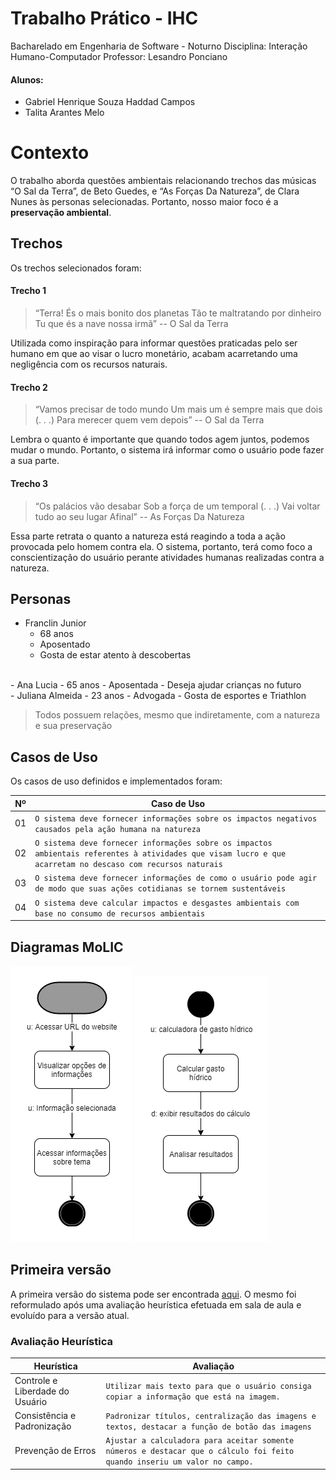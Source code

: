 # Trabalho Prático - IHC

Bacharelado em Engenharia de Software - Noturno
Disciplina: Interação Humano-Computador
Professor: Lesandro Ponciano

#### Alunos: 
- Gabriel Henrique Souza Haddad Campos
- Talita Arantes Melo

# Contexto

O trabalho aborda questões ambientais relacionando trechos das músicas “O Sal da Terra”, de Beto Guedes, e “As Forças Da Natureza”, de Clara Nunes às personas selecionadas.
Portanto, nosso maior foco é a **preservação ambiental**.

## Trechos 

Os trechos selecionados foram: 

#### Trecho 1

> “Terra!
> És o mais bonito dos planetas
> Tão te maltratando por dinheiro
> Tu que és a nave nossa irmã”
> -- O Sal da Terra

Utilizada como inspiração para informar questões praticadas pelo ser humano em que ao visar o lucro monetário, acabam acarretando uma negligência com os recursos naturais.

#### Trecho 2

> “Vamos precisar de todo mundo 
> Um mais um é sempre mais que dois 
> (. . .)
> Para merecer quem vem depois”
> -- O Sal da Terra

Lembra o quanto é importante que quando todos agem juntos, podemos mudar o mundo. Portanto, o sistema irá informar como o usuário pode fazer a sua parte.

#### Trecho 3

>“Os palácios vão desabar
> Sob a força de um temporal
> (. . .)
> Vai voltar tudo ao seu lugar
> Afinal”
> -- As Forças Da Natureza

Essa parte retrata o quanto a natureza está reagindo a toda a ação provocada pelo homem contra ela. O sistema, portanto, terá como foco a conscientização do usuário perante atividades humanas realizadas contra a natureza.

## Personas

 - Franclin Junior
	 - 68 anos
	 - Aposentado
	 - Gosta de estar atento à descobertas
<br/>
- Ana Lucia
	- 65 anos
	- Aposentada
	- Deseja ajudar crianças no futuro
<br/>
- Juliana Almeida
	- 23 anos
	- Advogada
	- Gosta de esportes e Triathlon


>Todos possuem relações, mesmo que indiretamente, com a natureza e sua preservação

## Casos de Uso

Os casos de uso definidos e implementados foram: 

|         Nº       |Caso de Uso                     
|----------------|-------------------------------
|01|`O sistema deve fornecer informações sobre os impactos negativos causados pela ação humana na natureza`            
|02|`O sistema deve fornecer informações sobre os impactos ambientais referentes à atividades que visam lucro e que acarretam no descaso com recursos naturais`            
|03|`O sistema deve fornecer informações de como o usuário pode agir de modo que suas ações cotidianas se tornem sustentáveis`
|04|`O sistema deve calcular impactos e desgastes ambientais com base no consumo de recursos ambientais`

## Diagramas MoLIC

<img src="https://github.com/Haddadson/tp-ihc/blob/master/docs/molic%201.png?raw=true" alt="Molic 1"/>
<img src="https://github.com/Haddadson/tp-ihc/blob/master/docs/molic%202.png?raw=true" alt="Molic 2"/>

## Primeira versão

A primeira versão do sistema pode ser encontrada [aqui](https://github.com/Haddadson/tp-ihc/tree/v1.0). O mesmo foi reformulado após uma avaliação heurística efetuada em sala de aula e evoluído para a versão atual.

### Avaliação Heurística

|Heurística|Avaliação                     
|----------------|-------------------------------
|Controle e Liberdade do Usuário|`Utilizar mais texto para que o usuário consiga copiar a informação que está na imagem.`            
|Consistência e Padronização|`Padronizar títulos, centralização das imagens e textos, destacar a função de botão das imagens`            
|Prevenção de Erros|`Ajustar a calculadora para aceitar somente números e destacar que o cálculo foi feito quando inseriu um valor no campo.`
